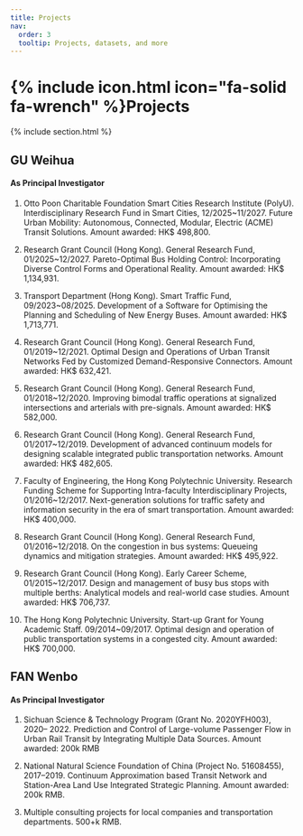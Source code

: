 ```yaml
---
title: Projects
nav:
  order: 3
  tooltip: Projects, datasets, and more
---
```


# {% include icon.html icon="fa-solid fa-wrench" %}Projects

{% include section.html %}

## GU Weihua

#### As Principal Investigator

1.	Otto Poon Charitable Foundation Smart Cities Research Institute (PolyU). Interdisciplinary Research Fund in Smart Cities, 12/2025~11/2027. 
Future Urban Mobility: Autonomous, Connected, Modular, Electric (ACME) Transit Solutions. 
Amount awarded: HK$ 498,800.

2.	Research Grant Council (Hong Kong). General Research Fund, 01/2025~12/2027. 
Pareto-Optimal Bus Holding Control: Incorporating Diverse Control Forms and Operational Reality. 
Amount awarded: HK$ 1,134,931.

3.	Transport Department (Hong Kong). Smart Traffic Fund, 09/2023~08/2025. 
Development of a Software for Optimising the Planning and Scheduling of New Energy Buses. 
Amount awarded: HK$ 1,713,771.

4.	Research Grant Council (Hong Kong). General Research Fund, 01/2019~12/2021. 
Optimal Design and Operations of Urban Transit Networks Fed by Customized Demand-Responsive Connectors. 
Amount awarded: HK$ 632,421.

5.	Research Grant Council (Hong Kong). General Research Fund, 01/2018~12/2020. 
Improving bimodal traffic operations at signalized intersections and arterials with pre-signals. 
Amount awarded: HK$ 582,000.

6.	Research Grant Council (Hong Kong). General Research Fund, 01/2017~12/2019. 
Development of advanced continuum models for designing scalable integrated public transportation networks. 
Amount awarded: HK$ 482,605.

7.	Faculty of Engineering, the Hong Kong Polytechnic University. Research Funding Scheme for Supporting Intra-faculty Interdisciplinary Projects, 01/2016~12/2017. 
Next-generation solutions for traffic safety and information security in the era of smart transportation. 
Amount awarded: HK$ 400,000.

8.	Research Grant Council (Hong Kong). General Research Fund, 01/2016~12/2018. 
On the congestion in bus systems: Queueing dynamics and mitigation strategies. 
Amount awarded: HK$ 495,922.

9.	Research Grant Council (Hong Kong). Early Career Scheme, 01/2015~12/2017. 
Design and management of busy bus stops with multiple berths: Analytical models and real-world case studies. 
Amount awarded: HK$ 706,737.

10.	The Hong Kong Polytechnic University. Start-up Grant for Young Academic Staff. 09/2014~09/2017. 
Optimal design and operation of public transportation systems in a congested city. 
Amount awarded: HK$ 700,000.

## FAN Wenbo

#### As Principal Investigator

1. Sichuan Science & Technology Program (Grant No. 2020YFH003), 2020– 2022. Prediction and Control of Large-volume Passenger Flow in Urban Rail Transit by Integrating Multiple Data Sources. Amount awarded: 200k RMB

2. National Natural Science Foundation of China (Project No. 51608455), 2017–2019. Continuum Approximation based Transit Network and Station-Area Land Use Integrated Strategic Planning. Amount awarded: 200k RMB.

3. Multiple consulting projects for local companies and transportation departments. 500+k RMB.